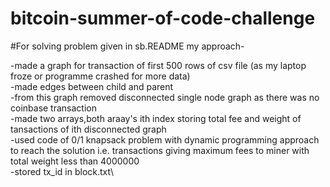 # bitcoin-summer-of-code-challenge
#For  solving problem given in sb.README my approach-

 -made a graph for transaction of first 500 rows of csv file (as my laptop froze or programme crashed for more data) \
 -made edges between child and parent\
 -from this graph removed disconnected single node graph as there was no coinbase transaction\
 -made two arrays,both araay's ith index storing total fee and  weight of tansactions  of ith disconnected graph\
 -used code of 0/1 knapsack problem with dynamic programming approach to reach the solution i.e. transactions giving maximum fees to miner with total weight less than 4000000\
 -stored tx_id in block.txt\
 
